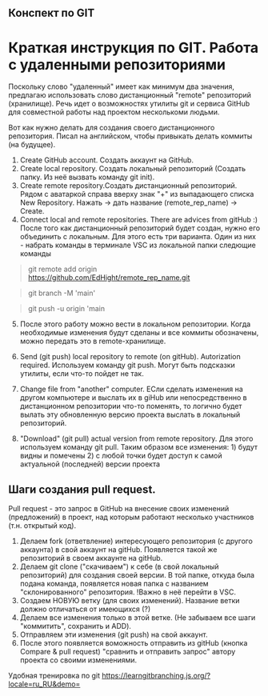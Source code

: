 ## Конспект по GIT  

# Краткая инструкция по GIT. Работа с удаленными репозиториями

Поскольку слово "удаленный" имеет как минимум два значения, предлагаю использовать слово дистанционный "remote" репозиторий (хранилище). Речь идет о возможностях утилиты git и сервиса GitHub для совместной работы над проектом несколькоми людьми.

 
Вот как нужно делать для создания своего дистанционного репозитория. Писал на английском, чтобы привыкать делать коммиты (на будущее). 

1. Create GitHub account. Создать аккаунт на GitHub.
2. Create local repository. Создать локальный репозиторий (Создать папку. Из неё вызвать команду git init).
3. Create remote repository.Создать дистанционный репозиторий. Рядом с аватаркой справа вверху знак "+" из выпадающего списка New Repository. Нажать -> дать название (remote_rep_name) -> Create.
4. Connect local and remote repositories. There are advices from gitHub :) После того как дистанционный репозиторий будет создан, нужно его объединить с локальным. Для этого есть три варианта. Один из них - набрать команды в терминале VSC из локальной папки следющие команды

> git remote add origin https://github.com/EdHight/remote_rep_name.git

> git branch -M 'main'

> git push -u origin 'main

5. После этого работу можно вести в локальном репозитории. Когда необходимые изменения будут сделаны и все коммиты обозначены, можно передать это в remote-хранилище. 

6. Send (git push) local repository to remote (on gitHub). Autorization required. Используем команду git push. Могут быть подсказки утилиты, если что-то пойдет не так.

7. Change file from "another" computer. ЕСли сделать изменения на другом компьютере и выслать их в giHub или непосредственно в дистанционном репозитории что-то поменять, то логично будет вылать эту обновленную версию проекта выслать в локальный репозиторий. 
8. "Download" (git pull) actual version from remote repository. Для этого используем команду git pull. Таким образом все изменения: 1) будут видны и помечены 2) с любой точки будет доступ к самой актуальной (последней) версии проекта

## Шаги создания pull request.

Pull request - это запрос в GitHub на внесение своих изменений (предложений) в проект, над которым работают несколько участников (т.н. открытый код). 

1. Делаем fork (ответвление) интересующего  репозитория (с другого аккаунта) в свой аккаунт на gitHub. Появляется такой же репозиторий в своем аккаунте на gitHub.
2. Делаем git clone ("скачиваем") к себе (в свой локальный репозиторий) для создания своей версии. В той папке, откуда была подана команда, появляется новая папка с названием "склонированного" репозитория. !Важно в неё перейти в VSC.  
3. Создаем НОВУЮ ветку (для своих изменений). Название ветки должно отличаться от имеющихся (?) 
4. Делаем все изменения только в этой ветке. (Не забываем все шаги "коммитить", сохранить и ADD).
5. Отправляем эти изменения (git push) на свой аккаунт.   
6. После этого появляется воможность отправить из gitHub (кнопка Compare & pull request) "сравнить и отправить запрос" автору проекта со своими изменениями.


Удобная тренировка по git https://learngitbranching.js.org/?locale=ru_RU&demo=